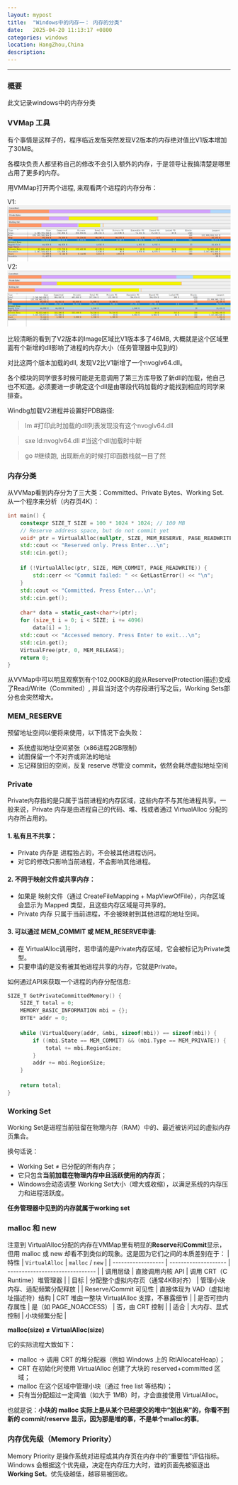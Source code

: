 ```yaml
---
layout: mypost
title:  "Windows中的内存一： 内存的分类"
date:   2025-04-20 11:13:17 +0800
categories: windows
location: HangZhou,China
description:
---
```

---

### 概要

此文记录windows中的内存分类

### VVMap 工具

有个事情是这样子的，程序临近发版突然发现V2版本的内存绝对值比V1版本增加了30MB。

各模块负责人都坚称自己的修改不会引入额外的内存，于是领导让我搞清楚是哪里占用了更多的内存。

用VMMap打开两个进程, 来观看两个进程的内存分布：

V1:
![V1](image.png)
V2:
![VV](image-1.png)

比较清晰的看到了V2版本的Image区域比V1版本多了46MB, 大概就是这个区域里面有个新增的dll影响了进程的内存大小（任务管理器中见到的）

对比这两个版本加载的dll, 发现V2比V1新增了一个nvoglv64.dll。

各个模块的同学很多时候可能是无意调用了第三方库导致了新dll的加载，他自己也不知道。必须要进一步确定这个dll是由哪段代码加载的才能找到相应的同学来排查。

Windbg加载V2进程并设置好PDB路径:

> lm #打印此时加载的dll列表发现没有这个nvoglv64.dll

> sxe ld:nvoglv64.dll #当这个dll加载时中断

> go #继续跑, 出现断点的时候打印函数栈就一目了然

### 内存分类

从VVMap看到内存分为了三大类：Committed、Private Bytes、Working Set.
从一个程序来分析（内存页4K）：
```c++
int main() {
    constexpr SIZE_T SIZE = 100 * 1024 * 1024; // 100 MB
    // Reserve address space, but do not commit yet
    void* ptr = VirtualAlloc(nullptr, SIZE, MEM_RESERVE, PAGE_READWRITE);
    std::cout << "Reserved only. Press Enter...\n";
    std::cin.get();

    if (!VirtualAlloc(ptr, SIZE, MEM_COMMIT, PAGE_READWRITE)) {
        std::cerr << "Commit failed: " << GetLastError() << "\n";
    }
    std::cout << "Committed. Press Enter...\n";
    std::cin.get();

    char* data = static_cast<char*>(ptr);
    for (size_t i = 0; i < SIZE; i += 4096)
        data[i] = 1;
    std::cout << "Accessed memory. Press Enter to exit...\n";
    std::cin.get();
    VirtualFree(ptr, 0, MEM_RELEASE);
    return 0;
}
```

从VVMap中可以明显观察到有个102,000KB的段从Reserve(Protection描述)变成了Read/Write（Commited）, 并且当对这个内存段进行写之后，Working Sets部分也会突然增大。

### MEM_RESERVE

预留地址空间以便将来使用，以下情况下会失败：
* 系统虚拟地址空间紧张（x86进程2GB限制）
* 试图保留一个不对齐或非法的地址
* 忘记释放旧的空间，反复 reserve 尽管没 commit，依然会耗尽虚拟地址空间

### Private

Private内存指的是只属于当前进程的内存区域，这些内存不与其他进程共享。一般来说，Private 内存是由进程自己的代码、堆、栈或者通过 VirtualAlloc 分配的内存所占用的。 

#### 1. 私有且不共享：
* Private 内存是 进程独占的，不会被其他进程访问。
* 对它的修改只影响当前进程，不会影响其他进程。

#### 2. 不同于映射文件或共享内存：
* 如果是 映射文件（通过 CreateFileMapping + MapViewOfFile），内存区域会显示为 Mapped 类型，且这些内存区域是可共享的。
* Private 内存 只属于当前进程，不会被映射到其他进程的地址空间。

#### 3. 可以通过 MEM_COMMIT 或 MEM_RESERVE申请:
* 在 VirtualAlloc调用时，若申请的是Private内存区域，它会被标记为Private类型。
* 只要申请的是没有被其他进程共享的内存，它就是Private。

如何通过API来获取一个进程的内存分配信息:
```c++
SIZE_T GetPrivateCommittedMemory() {
    SIZE_T total = 0;
    MEMORY_BASIC_INFORMATION mbi = {};
    BYTE* addr = 0;

    while (VirtualQuery(addr, &mbi, sizeof(mbi)) == sizeof(mbi)) {
        if ((mbi.State == MEM_COMMIT) && (mbi.Type == MEM_PRIVATE)) {
            total += mbi.RegionSize;
        }
        addr += mbi.RegionSize;
    }

    return total;
}

```

### Working Set
Working Set是进程当前驻留在物理内存（RAM）中的、最近被访问过的虚拟内存页集合。

换句话说：
* Working Set ≠ 已分配的所有内存；
* 它只包含**当前加载在物理内存中且活跃使用的内存页**；
* Windows会动态调整 Working Set大小（增大或收缩），以满足系统的内存压力和进程活跃度。

**任务管理器中见到的内存就属于working set**

### malloc 和 new

注意到 VirtualAlloc分配的内存在VMMap里有明显的**Reserve**和**Commit**显示，但用 malloc 或 new 却看不到类似的现象。这是因为它们之间的本质差别在于：
| 特性                 | `VirtualAlloc`       | `malloc` / `new`                |
| ------------------ | -------------------- | ------------------------------- |
| 调用层级               | 直接调用内核 API           | 调用 CRT（C Runtime）堆管理器           |
| 目标                 | 分配整个虚拟内存页（通常4KB对齐）   | 管理小块内存、适配频繁分配释放                 |
| Reserve/Commit 可见性 | 直接体现为 VAD（虚拟地址描述符）结构 | CRT 堆由一整块 VirtualAlloc 支撑，不暴露细节 |
| 是否可控内存属性           | 是（如 PAGE\_NOACCESS）  | 否，由 CRT 控制                      |
| 适合                 | 大内存、显式控制             | 小块频繁分配                          |


**malloc(size) ≠ VirtualAlloc(size)**

它的实际流程大致如下：
* malloc → 调用 CRT 的堆分配器（例如 Windows 上的 RtlAllocateHeap）；
* CRT 在初始化时使用 VirtualAlloc 创建了大块的 reserved+committed 区域；
*  malloc 在这个区域中管理小块（通过 free list 等结构）；
* 只有当分配超过一定阈值（如大于 1MB）时，才会直接使用 VirtualAlloc。

也就是说：**小块的 malloc 实际上是从某个已经提交的堆中“划出来”的，你看不到新的 commit/reserve 显示，因为那是堆的事，不是单个malloc的事**。

### 内存优先级（Memory Priority）

Memory Priority 是操作系统对进程或其内存页在内存中的“重要性”评估指标。Windows 会根据这个优先级，决定在内存压力大时，谁的页面先被驱逐出**Working Set**。优先级越低，越容易被回收。